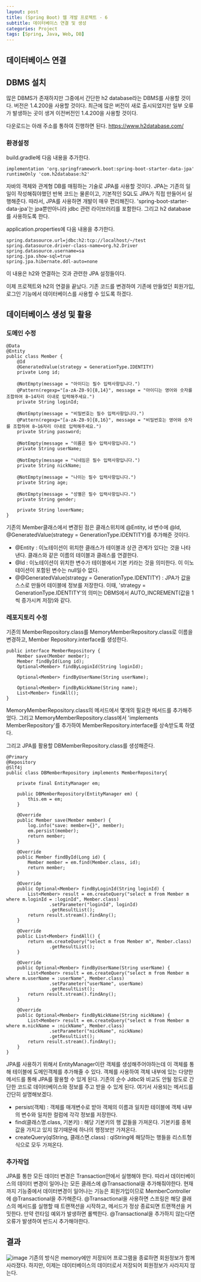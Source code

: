 ```yaml
---
layout: post
title: (Spring Boot) 웹 개발 프로젝트 - 6
subtitle: 데이터베이스 연결 및 생성
categories: Project
tags: [Spring, Java, Web, DB]
---
```


## 데이터베이스 연결
## DBMS 설치
많은 DBMS가 존재하지만 그중에서 간단한 h2 database라는 DBMS를 사용할 것이다. 버전은 1.4.200을 사용할 것이다. 최근에 많은 버전이 새로 출시되었지만 일부 오류가 발생하는 곳이 생겨 이전버전인 1.4.200을 사용할 것이다.

다운로드는 아래 주소를 통하여 진행하면 된다.
https://www.h2database.com/

### 환경설정
build.gradle에 다음 내용을 추가한다.
```
implementation 'org.springframework.boot:spring-boot-starter-data-jpa'
runtimeOnly 'com.h2database:h2'
```
자바의 객체와 관계형 DB를 매핑하는 기술로 JPA를 사용할 것이다. JPA는 기존의 일일이 작성해줘야했던 반복 코드는 물론이고, 기본적인 SQL도 JPA가 직접 만들어서 실행해준다. 따라서, JPA를 사용하면 개발이 매우 편리해진다.
'spring-boot-starter-data-jpa'는 jpa뿐만아니라 jdbc 관련 라이브러리를 포함한다. 그리고 h2 database를 사용하도록 한다.

application.properties에 다음 내용을 추가한다.
```
spring.datasource.url=jdbc:h2:tcp://localhost/~/test
spring.datasource.driver-class-name=org.h2.Driver
spring.datasource.username=sa
spring.jpa.show-sql=true
spring.jpa.hibernate.ddl-auto=none
```
이 내용은 h2와 연결하는 것과 관련한 JPA 설정들이다.

이제 프로젝트와 h2의 연결을 끝났다. 기존 코드를 변경하여 기존에 만들었던 회원가입, 로그인 기능에서 데이터베이스를 사용할 수 있도록 하겠다.


## 데이터베이스 생성 및 활용
### 도메인 수정
```domain/member/Member.class
@Data
@Entity
public class Member {
    @Id
    @GeneratedValue(strategy = GenerationType.IDENTITY)
    private Long id;

    @NotEmpty(message = "아이디는 필수 입력사항입니다.")
    @Pattern(regexp="[a-zA-Z0-9]{8,14}", message = "아이디는 영어와 숫자를 조합하여 8~14자리 이내로 입력해주세요.")
    private String loginId;

    @NotEmpty(message = "비밀번호는 필수 입력사항입니다.")
    @Pattern(regexp="[a-zA-Z0-9]{8,16}", message = "비밀번호는 영어와 숫자를 조합하여 8~16자리 이내로 입력해주세요.")
    private String password;

    @NotEmpty(message = "이름은 필수 입력사항입니다.")
    private String userName;

    @NotEmpty(message = "닉네임은 필수 입력사항입니다.")
    private String nickName;

    @NotEmpty(message = "나이는 필수 입력사항입니다.")
    private String age;

    @NotEmpty(message = "성별은 필수 입력사항입니다.")
    private String gender;

    private String loverName;
}
```
기존의 Member클래스에서 변경된 점은 클래스위치에 @Entity, id 변수에 @Id, @GeneratedValue(strategy = GenerationType.IDENTITY)를 추가해준 것이다.

 - @Entity : 이노테이션이 위치한 클래스가 테이블과 상관 관계가 있다는 것을 나타낸다. 클래스와 같은 이름의 테이블과 클래스를 연결한다.
 - @Id : 이노테이션이 위치한 변수가 테이블에서 기본 키라는 것을 의미한다. 이 이노테이션이 포함된 변수는 null일수 없다.
 - @@GeneratedValue(strategy = GenerationType.IDENTITY) : JPA가 값을 스스로 만들어 테이블에 정보를 저장한다. 이때, 'strategy = GenerationType.IDENTITY'의 의미는 DBMS에서 AUTO_INCREMENT(값을 1씩 증가시켜 저장)와 같다.

### 레포지토리 수정
기존의 MemberRepository.class를 MemoryMemberRepository.class로 이름을 변경하고, Member Repository.interface를 생성한다.
```domain/member/MemberRepository.interface
public interface MemberRepository {
    Member save(Member member);
    Member findById(Long id);
    Optional<Member> findByLoginId(String loginId);

    Optional<Member> findByUserName(String userName);

    Optional<Member> findByNickName(String name);
    List<Member> findAll();
}
```
MemoryMemberRepository.class의 메서드에서 몇개의 필요한 메서드를 추가해주었다. 그리고 MemoryMemberRepository.class에서 'implements MemberRepository'를 추가하여 MemberRepository.interface를 상속받도록 하였다.

그리고 JPA를 활용할 DBMemberRepository.class를 생성해준다.
```domain/member/DBMemberRepository.class
@Primary
@Repository
@Slf4j
public class DBMemberRepository implements MemberRepository{

    private final EntityManager em;

    public DBMemberRepository(EntityManager em) {
        this.em = em;
    }

    @Override
    public Member save(Member member) {
        log.info("save: member={}", member);
        em.persist(member);
        return member;
    }

    @Override
    public Member findById(Long id) {
        Member member = em.find(Member.class, id);
        return member;
    }

    @Override
    public Optional<Member> findByLoginId(String loginId) {
        List<Member> result = em.createQuery("select m from Member m where m.loginId = :loginId", Member.class)
                .setParameter("loginId", loginId)
                .getResultList();
        return result.stream().findAny();
    }

    @Override
    public List<Member> findAll() {
        return em.createQuery("select m from Member m", Member.class)
                .getResultList();
    }

    @Override
    public Optional<Member> findByUserName(String userName) {
        List<Member> result = em.createQuery("select m from Member m where m.userName = :userName", Member.class)
                .setParameter("userName", userName)
                .getResultList();
        return result.stream().findAny();
    }

    @Override
    public Optional<Member> findByNickName(String nickName) {
        List<Member> result = em.createQuery("select m from Member m where m.nickName = :nickName", Member.class)
                .setParameter("nickName", nickName)
                .getResultList();
        return result.stream().findAny();
    }
}
```
JPA를 사용하기 위해서 EntityManager이란 객체를 생성해주어야하는데 이 객체를 통해 테이블에 도메인객체를 추가해줄 수 있다. 객체를 사용하여 객체 내부에 있는 다양한 메서드를 통해 JPA를 활용할 수 있게 된다. 기존의 순수 Jdbc와 비교도 안될 정도로 간단한 코드로 데이터베이스와 정보를 주고 받을 수 있게 된다. 여기서 사용되는 메서드를 간단히 설명해보겠다.
 - persist(객체) : 객체를 매개변수로 받아 객체의 이름과 일치한 테이블에 객체 내부의 변수와 일치한 컬럼에 각각 정보를 저장한다. 
 - find(클래스명.class, 기본키) : 해당 기본키의 행 값들을 가져온다. 기본키를 중복값을 가지고 있지 않기때문에 하나의 행정보만 가져온다.
 - createQuery(qlString, 클래스면.class) : qlString에 해당하는 행들을 리스트형식으로 모두 가져온다.


### 추가작업
JPA를 통한 모든 데이터 변경은 Transaction안에서 실행해야 한다. 따라서 데이터베이스의 데이터 변경이 일어나는 모든 클래스에 @Transactional을 추가해줘야한다. 현재까지 기능중에서 데이터변경이 일어나는 기능은 회원가입이므로 MemberController에 @Transactional을 추가해준다. 
@Transactional을 사용하면 스프링은 해당 클래스의 메서드를 실행할 때 트랜잭션을 시작하고, 메서드가 정상 종료되면 트랜잭션을
커밋한다. 만약 런타임 예외가 발생하면 롤백한다. @Transactional을 추가하지 않는다면 오류가 발생하여 반드시 추가해야한다.


## 결과
![image](https://user-images.githubusercontent.com/71585151/220267025-3209d83a-56a7-49ea-aebf-322b969632e3.png)
기존의 방식은 memory에만 저장되어 프로그램을 종료하면 회원정보가 함께 사라졌다. 하지만, 이제는 데이터베이스의 데이터로서 저장되어 회원정보가 사라지지 않는다.
